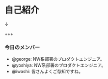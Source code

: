 # 自己紹介
↓

+++

### 今日のメンバー
- @george: NW系部署のプロダクトエンジニア。
- @yoshiya: NW系部署のプロダクトエンジニア。
- @iwashi: 皆さんよくご存知ですね。